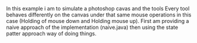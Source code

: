 In this example i am to simulate a photoshop cavas and the tools 
Every tool behaves differently on the canvas under that same mouse operations in this case (Holding of mouse down and Holding mouse up).
First am providing a naive approach of the implementation (naive.java) then using the state patter approach way of doing things.